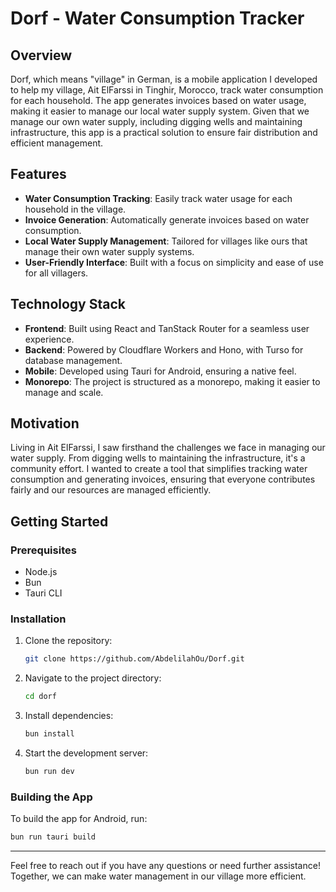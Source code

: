 # Dorf - Water Consumption Tracker

## Overview

Dorf, which means "village" in German, is a mobile application I developed to help my village, Ait ElFarssi in Tinghir, Morocco, track water consumption for each household. The app generates invoices based on water usage, making it easier to manage our local water supply system. Given that we manage our own water supply, including digging wells and maintaining infrastructure, this app is a practical solution to ensure fair distribution and efficient management.

## Features

- **Water Consumption Tracking**: Easily track water usage for each household in the village.
- **Invoice Generation**: Automatically generate invoices based on water consumption.
- **Local Water Supply Management**: Tailored for villages like ours that manage their own water supply systems.
- **User-Friendly Interface**: Built with a focus on simplicity and ease of use for all villagers.

## Technology Stack

- **Frontend**: Built using React and TanStack Router for a seamless user experience.
- **Backend**: Powered by Cloudflare Workers and Hono, with Turso for database management.
- **Mobile**: Developed using Tauri for Android, ensuring a native feel.
- **Monorepo**: The project is structured as a monorepo, making it easier to manage and scale.

## Motivation

Living in Ait ElFarssi, I saw firsthand the challenges we face in managing our water supply. From digging wells to maintaining the infrastructure, it's a community effort. I wanted to create a tool that simplifies tracking water consumption and generating invoices, ensuring that everyone contributes fairly and our resources are managed efficiently.

## Getting Started

### Prerequisites

- Node.js
- Bun
- Tauri CLI

### Installation

1. Clone the repository:
   ```bash
   git clone https://github.com/AbdelilahOu/Dorf.git
   ```
2. Navigate to the project directory:
   ```bash
   cd dorf
   ```
3. Install dependencies:
   ```bash
   bun install
   ```
4. Start the development server:
   ```bash
   bun run dev
   ```

### Building the App

To build the app for Android, run:
```bash
bun run tauri build
```

---

Feel free to reach out if you have any questions or need further assistance! Together, we can make water management in our village more efficient.
